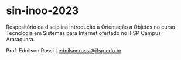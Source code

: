 # sin-inoo-2023
Respositório da disciplina Introdução à Orientação a Objetos no curso Tecnologia em Sistemas para Internet ofertado no IFSP Campus Araraquara.

Prof. Ednilson Rossi | ednilsonrossi@ifsp.edu.br
